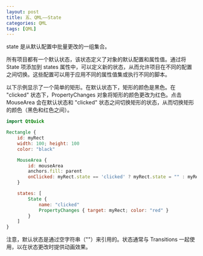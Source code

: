 ```yaml
---
layout: post
title: 五、QML——State
categories: QML
tags: [QML]
---
```


state 是从默认配置中批量更改的一组集合。

所有项目都有一个默认状态，该状态定义了对象的默认配置和属性值。通过将 State 项添加到 states 属性中，可以定义新的状态，从而允许项目在不同的配置之间切换。这些配置可以用于应用不同的属性值集或执行不同的脚本。

以下示例显示了一个简单的矩形。在默认状态下，矩形的颜色是黑色。在 "clicked" 状态下，PropertyChanges 对象将矩形的颜色更改为红色。点击 MouseArea 会在默认状态和 "clicked" 状态之间切换矩形的状态，从而切换矩形的颜色（黑色和红色之间）。

```qml
import QtQuick

Rectangle {
    id: myRect
    width: 100; height: 100
    color: "black"

    MouseArea {
        id: mouseArea
        anchors.fill: parent
        onClicked: myRect.state == 'clicked' ? myRect.state = "" : myRect.state = 'clicked';
    }

    states: [
        State {
            name: "clicked"
            PropertyChanges { target: myRect; color: "red" }
        }
    ]
}
```

注意，默认状态是通过空字符串（""）来引用的。状态通常与 Transitions 一起使用，以在状态更改时提供动画效果。